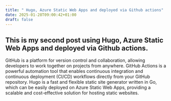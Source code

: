 ```yaml
---
title: " Hugo, Azure Static Web Apps and deployed via Github actions"
date: 2025-01-28T09:00:42+01:00
draft: false
---
```


## This is my second post using Hugo, Azure Static Web Apps and deployed via Github actions.

GitHub is a platform for version control and collaboration, allowing developers to work together on projects from anywhere. GitHub Actions is a powerful automation tool that enables continuous integration and continuous deployment (CI/CD) workflows directly from your GitHub repository. Hugo is a fast and flexible static site generator written in Go, which can be easily deployed on Azure Static Web Apps, providing a scalable and cost-effective solution for hosting static websites.